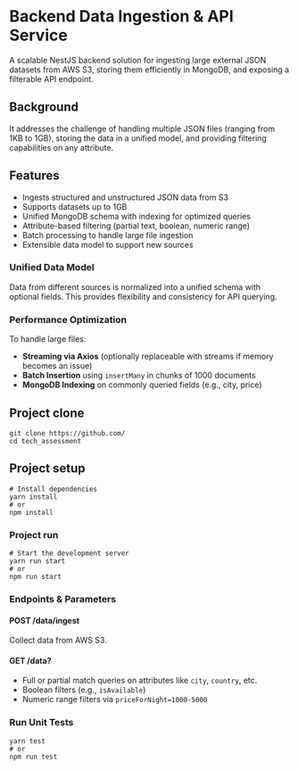 # Backend Data Ingestion & API Service

A scalable NestJS backend solution for ingesting large external JSON datasets from AWS S3, storing them efficiently in MongoDB, and exposing a filterable API endpoint.

## Background

It addresses the challenge of handling multiple JSON files (ranging from 1KB to 1GB), storing the data in a unified model, and providing filtering capabilities on any attribute.

## Features

- Ingests structured and unstructured JSON data from S3
- Supports datasets up to 1GB
- Unified MongoDB schema with indexing for optimized queries
- Attribute-based filtering (partial text, boolean, numeric range)
- Batch processing to handle large file ingestion
- Extensible data model to support new sources



### Unified Data Model

Data from different sources is normalized into a unified schema with optional fields. This provides flexibility and consistency for API querying.

### Performance Optimization

To handle large files:
- **Streaming via Axios** (optionally replaceable with streams if memory becomes an issue)
- **Batch Insertion** using `insertMany` in chunks of 1000 documents
- **MongoDB Indexing** on commonly queried fields (e.g., city, price)

## Project clone
```
git clone https://github.com/
cd tech_assessment
```

## Project setup
```
# Install dependencies
yarn install
# or
npm install
```

### Project run
```
# Start the development server
yarn run start
# or
npm run start
```

### Endpoints & Parameters
#### POST /data/ingest
Collect data from AWS S3.

#### GET /data?
- Full or partial match queries on attributes like `city`, `country`, etc.
- Boolean filters (e.g., `isAvailable`)
- Numeric range filters via `priceForNight=1000-5000`

### Run Unit Tests
```
yarn test
# or
npm run test
```
